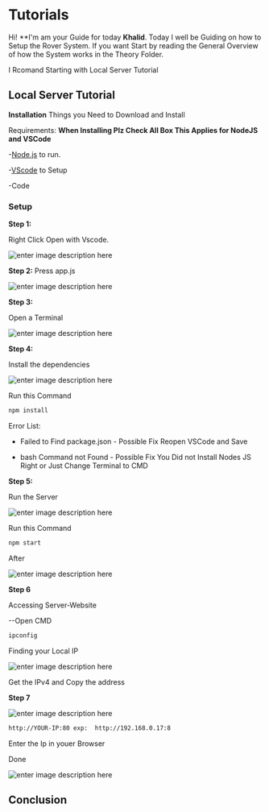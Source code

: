 # Tutorials

Hi! **I'm am your Guide for today **Khalid**. Today I well be Guiding on how to Setup the Rover System.  If you want Start by reading the General Overview of how the System works in the Theory Folder.

I Rcomand Starting with Local Server Tutorial

## Local Server Tutorial

**Installation**
Things you Need to Download and Install 

Requirements:
**When Installing Plz Check All Box This Applies for NodeJS and VSCode**

-[Node.js](https://nodejs.org/) to run. 

-[VScode](https://code.visualstudio.com/download) to Setup 

-Code
### Setup
**Step 1:**

Right Click Open with Vscode. 

![enter image description here](https://lh3.googleusercontent.com/MTlazCO78KG5fZcfvPOmN-x0nDXYvQaPcKu9lqnBv1nETBgd6r1sBpyOWFWWUkcQOEYVgbPAfSoSnQ)

**Step 2:** 
Press app.js

![enter image description here](https://lh3.googleusercontent.com/-__y0si_BJudPAyhqrm0rhg85OVsBFabskloeYgJux76eDroRLKWwK4nh3aR0UiNI90mqvd3hOusjQ)

**Step 3:**

Open a Terminal 

![enter image description here](https://lh3.googleusercontent.com/Mt2uzGpV_x7O2s80O_WUbnWCt6KlIcHPJLYO7fx_8vKehiYYo0aOFiy3DcvB2dTvw05Qmyj8gmYWRg)

**Step 4:**

Install the dependencies

![enter image description here](https://lh3.googleusercontent.com/Yi2r3Sm7fj9dondL8RtSSbq6kjufX7N_H1F02N3UalxyYIDmIwNmUeNqdwaQUG5UOYo6cJkEmKKUsw)

Run this Command

```sh
npm install 
```

  Error List:
  
- Failed to Find package.json - Possible Fix Reopen VSCode and Save 

- bash Command not Found - Possible Fix You Did not Install Nodes JS Right or Just Change Terminal to CMD 

**Step 5:**

Run the Server

![enter image description here](https://lh3.googleusercontent.com/npM6eacwvlZprYzytBujMIRu6hhbcOVfBwrLsfjP9QoaGj17oUWTwRGlARjdzCz_5p5FxG5H4slUhA)

Run this Command

```sh
npm start
```

After 

![enter image description here](https://lh3.googleusercontent.com/mN4nwwH7X859mw2fmy7AN0ik6qnhIRlXvI03Wp7hL5a6wR5dmdTl7me2TxvQhc5u0p_hxmkGsAiJ3g)

**Step 6**

Accessing Server-Website

--Open CMD 

```sh
ipconfig
```

Finding your Local IP

![enter image description here](https://lh3.googleusercontent.com/32gQwKH8TiBWzQ5FdqoWD1tHIZ98nR_SulQegiJD3EklzjegLWKzTB3yoEZ0TZ6QY5rddH5hOYX8xQ)

Get the IPv4 and Copy the address 

**Step 7**

![enter image description here](https://lh3.googleusercontent.com/kM6WoJG_86jvQg2FslgFd0slQ0KuU9znf2GHCpahkmsroFMzHc25ktNTvFgfJsy1bfTzseysS99g5w)


```sh
http://YOUR-IP:80 exp:  http://192.168.0.17:8
```
Enter the Ip in youer Browser

Done

![enter image description here](https://lh3.googleusercontent.com/dmo4QI9A5kn3SJmGz_KmmFsX_8p2YfT_GJpc6vqYBBWGoigxHTNmcnasyjWRf25H8dA_dvARuHfbFg)




## Conclusion


